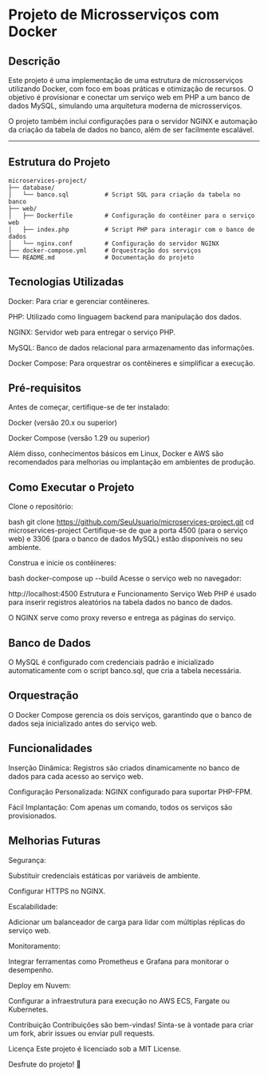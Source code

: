 # Projeto de Microsserviços com Docker

## Descrição

Este projeto é uma implementação de uma estrutura de microsserviços utilizando Docker, com foco em boas práticas e otimização de recursos. O objetivo é provisionar e conectar um serviço web em PHP a um banco de dados MySQL, simulando uma arquitetura moderna de microsserviços.

O projeto também inclui configurações para o servidor NGINX e automação da criação da tabela de dados no banco, além de ser facilmente escalável.

---

## Estrutura do Projeto

```plaintext
microservices-project/
├── database/
│   └── banco.sql          # Script SQL para criação da tabela no banco
├── web/
│   ├── Dockerfile         # Configuração do contêiner para o serviço web
│   ├── index.php          # Script PHP para interagir com o banco de dados
│   └── nginx.conf         # Configuração do servidor NGINX
├── docker-compose.yml     # Orquestração dos serviços
└── README.md              # Documentação do projeto

````
## Tecnologias Utilizadas
Docker: Para criar e gerenciar contêineres.

PHP: Utilizado como linguagem backend para manipulação dos dados.

NGINX: Servidor web para entregar o serviço PHP.

MySQL: Banco de dados relacional para armazenamento das informações.

Docker Compose: Para orquestrar os contêineres e simplificar a execução.

## Pré-requisitos
Antes de começar, certifique-se de ter instalado:

Docker (versão 20.x ou superior)

Docker Compose (versão 1.29 ou superior)

Além disso, conhecimentos básicos em Linux, Docker e AWS são recomendados para melhorias ou implantação em ambientes de produção.

## Como Executar o Projeto
Clone o repositório:

bash
git clone https://github.com/SeuUsuario/microservices-project.git
cd microservices-project
Certifique-se de que a porta 4500 (para o serviço web) e 3306 (para o banco de dados MySQL) estão disponíveis no seu ambiente.

Construa e inicie os contêineres:

bash
docker-compose up --build
Acesse o serviço web no navegador:

http://localhost:4500
Estrutura e Funcionamento
Serviço Web
PHP é usado para inserir registros aleatórios na tabela dados no banco de dados.

O NGINX serve como proxy reverso e entrega as páginas do serviço.

## Banco de Dados
O MySQL é configurado com credenciais padrão e inicializado automaticamente com o script banco.sql, que cria a tabela necessária.

## Orquestração
O Docker Compose gerencia os dois serviços, garantindo que o banco de dados seja inicializado antes do serviço web.

## Funcionalidades
Inserção Dinâmica: Registros são criados dinamicamente no banco de dados para cada acesso ao serviço web.

Configuração Personalizada: NGINX configurado para suportar PHP-FPM.

Fácil Implantação: Com apenas um comando, todos os serviços são provisionados.

## Melhorias Futuras
Segurança:

Substituir credenciais estáticas por variáveis de ambiente.

Configurar HTTPS no NGINX.

Escalabilidade:

Adicionar um balanceador de carga para lidar com múltiplas réplicas do serviço web.

Monitoramento:

Integrar ferramentas como Prometheus e Grafana para monitorar o desempenho.

Deploy em Nuvem:

Configurar a infraestrutura para execução no AWS ECS, Fargate ou Kubernetes.

Contribuição
Contribuições são bem-vindas! Sinta-se à vontade para criar um fork, abrir issues ou enviar pull requests.

Licença
Este projeto é licenciado sob a MIT License.

Desfrute do projeto! 🚀
